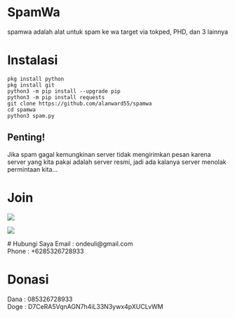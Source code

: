# SpamWa
spamwa adalah alat untuk spam ke wa target via tokped, PHD, dan 3 lainnya

# Instalasi
```
pkg install python
pkg install git
python3 -m pip install --upgrade pip
python3 -m pip install requests
git clone https://github.com/alanward55/spamwa
cd spamwa
python3 spam.py
```
## Penting!
Jika spam gagal kemungkinan server tidak mengirimkan pesan karena server yang kita pakai adalah server resmi, jadi ada kalanya server menolak permintaan kita...


# Join
<p align="left">
<a href="https://github.com/alanward55"><img src="https://img.shields.io/badge/GitHub-Follow%20on%20GitHub-inactive.svg?logo=github"></a>
</p><p align="left">

<p align="left">
<a href="https://t.me/terminalnewbe"><img src="https://img.shields.io/badge/Telegram-Join%20Telegram%20Group-blue.svg?logo=telegram"></a>
</p>
# Hubungi Saya
Email : ondeuli@gmail.com<br>
Phone : +6285326728933

# Donasi
Dana : 085326728933<br>
Doge : D7CeRA5VqnAGN7h4iL33N3ywx4pXUCLvWM
